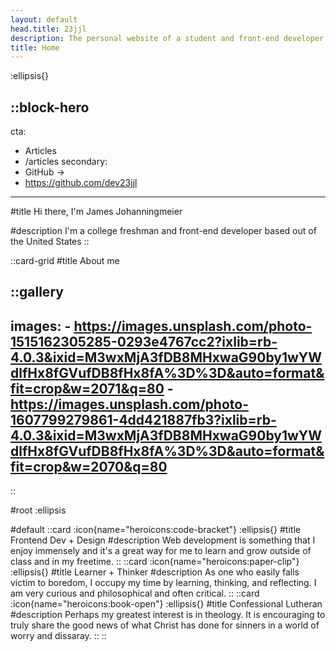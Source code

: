 ```yaml
---
layout: default
head.title: 23jjl
description: The personal website of a student and front-end developer based out of the United States.
title: Home
---
```


:ellipsis{}

::block-hero
---
cta:
  - Articles
  - /articles
secondary:
  - GitHub →
  - https://github.com/dev23jjl
---

#title
Hi there, I'm James Johanningmeier

#description
I'm a college freshman and front-end developer based out of the United States
::

::card-grid
#title
About me

::gallery
---
  images:
    - https://images.unsplash.com/photo-1515162305285-0293e4767cc2?ixlib=rb-4.0.3&ixid=M3wxMjA3fDB8MHxwaG90by1wYWdlfHx8fGVufDB8fHx8fA%3D%3D&auto=format&fit=crop&w=2071&q=80
    - https://images.unsplash.com/photo-1607799279861-4dd421887fb3?ixlib=rb-4.0.3&ixid=M3wxMjA3fDB8MHxwaG90by1wYWdlfHx8fGVufDB8fHx8fA%3D%3D&auto=format&fit=crop&w=2070&q=80
---
::

#root
:ellipsis

#default
  ::card
  :icon{name="heroicons:code-bracket"}
  :ellipsis{}
  #title
  Frontend Dev + Design
  #description
  Web development is something that I enjoy immensely and it's a great way for me to learn and grow outside of class and in my freetime.
  ::
  ::card
  :icon{name="heroicons:paper-clip"}
  :ellipsis{}
  #title
  Learner + Thinker
  #description
  As one who easily falls victim to boredom, I occupy my time by learning, thinking, and reflecting. I am very curious and philosophical and often critical.
  ::
  ::card
  :icon{name="heroicons:book-open"}
  :ellipsis{}
  #title
  Confessional Lutheran
  #description
  Perhaps my greatest interest is in theology. It is encouraging to truly share the good news of what Christ has done for sinners in a world of worry and dissaray.
  ::
::